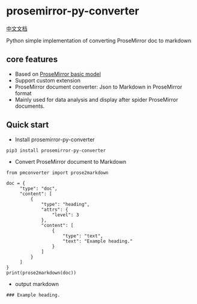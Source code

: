 # prosemirror-py-converter

[中文文档](README_CN.md)

Python simple implementation of converting ProseMirror doc to markdown

## core features

- Based on [ProseMirror basic model](https://prosemirror.net/docs/ref/#model)
- Support custom extension
- ProseMirror document converter: Json to Markdown in ProseMirror format
- Mainly used for data analysis and display after spider ProseMirror documents.

## Quick start

- Install prosemirror-py-converter

```
pip3 install prosemirror-py-converter
```

- Convert ProseMirror document to Markdown

```
from pmconverter import prose2markdown

doc = {
     "type": "doc",
     "content": [
         {
             "type": "heading",
             "attrs": {
                 "level": 3
             },
             "content": [
                 {
                     "type": "text",
                     "text": "Example heading."
                 }
             ]
         }
     ]
}
print(prose2markdown(doc))
```

- output markdown

```
### Example heading.
```
